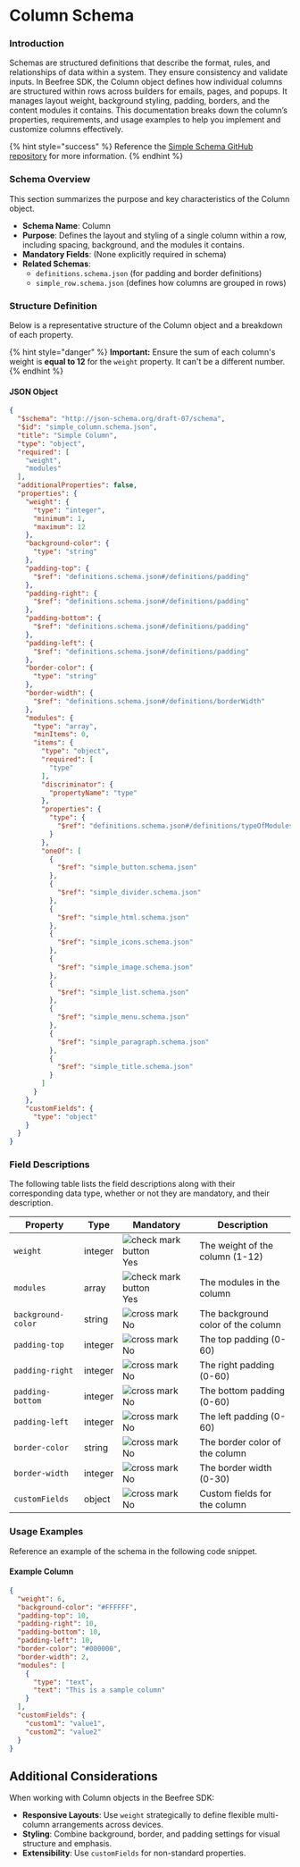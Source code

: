 # Column Schema

### Introduction

Schemas are structured definitions that describe the format, rules, and relationships of data within a system. They ensure consistency and validate inputs. In Beefree SDK, the Column object defines how individual columns are structured within rows across builders for emails, pages, and popups. It manages layout weight, background styling, padding, borders, and the content modules it contains. This documentation breaks down the column’s properties, requirements, and usage examples to help you implement and customize columns effectively.

{% hint style="success" %}
Reference the [Simple Schema GitHub repository](https://github.com/BeefreeSDK/beefree-sdk-simple-schema/tree/main) for more information.
{% endhint %}

### Schema Overview

This section summarizes the purpose and key characteristics of the Column object.

* **Schema Name**: Column
* **Purpose**: Defines the layout and styling of a single column within a row, including spacing, background, and the modules it contains.
* **Mandatory Fields**: (None explicitly required in schema)
* **Related Schemas**:
  * `definitions.schema.json` (for padding and border definitions)
  * `simple_row.schema.json` (defines how columns are grouped in rows)

### Structure Definition

Below is a representative structure of the Column object and a breakdown of each property.

{% hint style="danger" %}
**Important:** Ensure the sum of each column's weight is **equal to 12** for the `weight` property. It can't be a different number.
{% endhint %}

#### JSON Object

```json
{
  "$schema": "http://json-schema.org/draft-07/schema",
  "$id": "simple_column.schema.json",
  "title": "Simple Column",
  "type": "object",
  "required": [
    "weight",
    "modules"
  ],
  "additionalProperties": false,
  "properties": {
    "weight": {
      "type": "integer",
      "minimum": 1,
      "maximum": 12
    },
    "background-color": {
      "type": "string"
    },
    "padding-top": {
      "$ref": "definitions.schema.json#/definitions/padding"
    },
    "padding-right": {
      "$ref": "definitions.schema.json#/definitions/padding"
    },
    "padding-bottom": {
      "$ref": "definitions.schema.json#/definitions/padding"
    },
    "padding-left": {
      "$ref": "definitions.schema.json#/definitions/padding"
    },
    "border-color": {
      "type": "string"
    },
    "border-width": {
      "$ref": "definitions.schema.json#/definitions/borderWidth"
    },
    "modules": {
      "type": "array",
      "minItems": 0,
      "items": {
        "type": "object",
        "required": [
          "type"
        ],
        "discriminator": {
          "propertyName": "type"
        },
        "properties": {
          "type": {
            "$ref": "definitions.schema.json#/definitions/typeOfModules"
          }
        },
        "oneOf": [
          {
            "$ref": "simple_button.schema.json"
          },
          {
            "$ref": "simple_divider.schema.json"
          },
          {
            "$ref": "simple_html.schema.json"
          },
          {
            "$ref": "simple_icons.schema.json"
          },
          {
            "$ref": "simple_image.schema.json"
          },
          {
            "$ref": "simple_list.schema.json"
          },
          {
            "$ref": "simple_menu.schema.json"
          },
          {
            "$ref": "simple_paragraph.schema.json"
          },
          {
            "$ref": "simple_title.schema.json"
          }
        ]
      }
    },
    "customFields": {
      "type": "object"
    }
  }
}
```

### Field Descriptions

The following table lists the field descriptions along with their corresponding data type, whether or not they are mandatory, and their description.

| Property           | Type    | Mandatory                                                                                                                                               | Description                        |
| ------------------ | ------- | ------------------------------------------------------------------------------------------------------------------------------------------------------- | ---------------------------------- |
| `weight`           | integer | ![check mark button](https://pf-emoji-service--cdn.us-east-1.prod.public.atl-paas.net/standard/ef8b0642-7523-4e13-9fd3-01b65648acf6/32x32/2705.png) Yes | The weight of the column (1-12)    |
| `modules`          | array   | ![check mark button](https://pf-emoji-service--cdn.us-east-1.prod.public.atl-paas.net/standard/ef8b0642-7523-4e13-9fd3-01b65648acf6/32x32/2705.png) Yes | The modules in the column          |
| `background-color` | string  | ![cross mark](https://pf-emoji-service--cdn.us-east-1.prod.public.atl-paas.net/standard/ef8b0642-7523-4e13-9fd3-01b65648acf6/32x32/274c.png) No         | The background color of the column |
| `padding-top`      | integer | ![cross mark](https://pf-emoji-service--cdn.us-east-1.prod.public.atl-paas.net/standard/ef8b0642-7523-4e13-9fd3-01b65648acf6/32x32/274c.png) No         | The top padding (0-60)             |
| `padding-right`    | integer | ![cross mark](https://pf-emoji-service--cdn.us-east-1.prod.public.atl-paas.net/standard/ef8b0642-7523-4e13-9fd3-01b65648acf6/32x32/274c.png) No         | The right padding (0-60)           |
| `padding-bottom`   | integer | ![cross mark](https://pf-emoji-service--cdn.us-east-1.prod.public.atl-paas.net/standard/ef8b0642-7523-4e13-9fd3-01b65648acf6/32x32/274c.png) No         | The bottom padding (0-60)          |
| `padding-left`     | integer | ![cross mark](https://pf-emoji-service--cdn.us-east-1.prod.public.atl-paas.net/standard/ef8b0642-7523-4e13-9fd3-01b65648acf6/32x32/274c.png) No         | The left padding (0-60)            |
| `border-color`     | string  | ![cross mark](https://pf-emoji-service--cdn.us-east-1.prod.public.atl-paas.net/standard/ef8b0642-7523-4e13-9fd3-01b65648acf6/32x32/274c.png) No         | The border color of the column     |
| `border-width`     | integer | ![cross mark](https://pf-emoji-service--cdn.us-east-1.prod.public.atl-paas.net/standard/ef8b0642-7523-4e13-9fd3-01b65648acf6/32x32/274c.png) No         | The border width (0-30)            |
| `customFields`     | object  | ![cross mark](https://pf-emoji-service--cdn.us-east-1.prod.public.atl-paas.net/standard/ef8b0642-7523-4e13-9fd3-01b65648acf6/32x32/274c.png) No         | Custom fields for the column       |

### Usage Examples

Reference an example of the schema in the following code snippet.

#### Example Column

```json
{
  "weight": 6,
  "background-color": "#FFFFFF",
  "padding-top": 10,
  "padding-right": 10,
  "padding-bottom": 10,
  "padding-left": 10,
  "border-color": "#000000",
  "border-width": 2,
  "modules": [
    {
      "type": "text",
      "text": "This is a sample column"
    }
  ],
  "customFields": {
    "custom1": "value1",
    "custom2": "value2"
  }
}
```

## Additional Considerations

When working with Column objects in the Beefree SDK:

* **Responsive Layouts**: Use `weight` strategically to define flexible multi-column arrangements across devices.
* **Styling**: Combine background, border, and padding settings for visual structure and emphasis.
* **Extensibility**:  Use `customFields` for non-standard properties.
